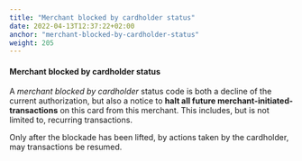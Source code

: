 ```yaml
---
title: "Merchant blocked by cardholder status"
date: 2022-04-13T12:37:22+02:00
anchor: "merchant-blocked-by-cardholder-status"
weight: 205
---
```

#### Merchant blocked by cardholder status
A _merchant blocked by cardholder_ status code is both a decline of the current authorization, but also a notice to **halt all future merchant-initiated-transactions** on this card from this merchant. This includes, but is not limited to, recurring transactions.

Only after the blockade has been lifted, by actions taken by the cardholder, may transactions be resumed.
